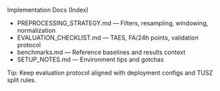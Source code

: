 Implementation Docs (Index)

- PREPROCESSING_STRATEGY.md — Filters, resampling, windowing, normalization
- EVALUATION_CHECKLIST.md — TAES, FA/24h points, validation protocol
- benchmarks.md — Reference baselines and results context
- SETUP_NOTES.md — Environment tips and gotchas

Tip: Keep evaluation protocol aligned with deployment configs and TUSZ split rules.
